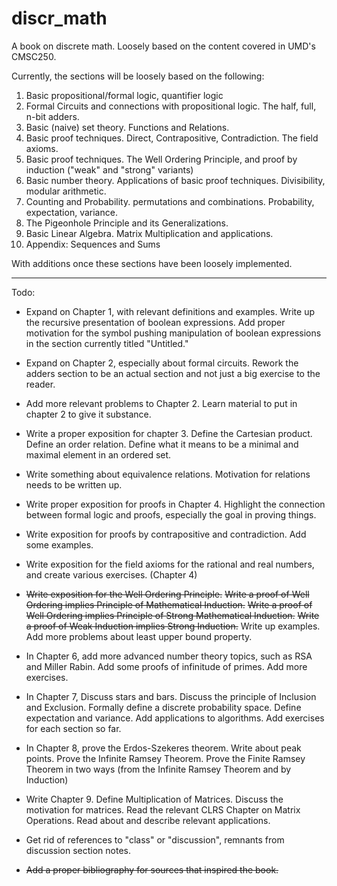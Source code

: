 # discr_math
A book on discrete math. Loosely based on the content covered in UMD's CMSC250.

Currently, the sections will be loosely based on the following:

1. Basic propositional/formal logic, quantifier logic
2. Formal Circuits and connections with propositional logic. The half, full, n-bit adders.
3. Basic (naive) set theory. Functions and Relations.
4. Basic proof techniques. Direct, Contrapositive, Contradiction. The field axioms.
5. Basic proof techniques. The Well Ordering Principle, and proof by induction ("weak" and "strong" variants)
6. Basic number theory. Applications of basic proof techniques. Divisibility, modular arithmetic.
7. Counting and Probability. permutations and combinations. Probability, expectation, variance.
8. The Pigeonhole Principle and its Generalizations.
9. Basic Linear Algebra. Matrix Multiplication and applications.
10. Appendix: Sequences and Sums

With additions once these sections have been loosely implemented.

------

Todo:

- Expand on Chapter 1, with relevant definitions and examples. Write up the recursive presentation of boolean expressions. Add proper motivation for the symbol pushing manipulation of boolean expressions in the section currently titled "Untitled."
- Expand on Chapter 2, especially about formal circuits. Rework the adders section to be an actual section and not just a big exercise to the reader.
- Add more relevant problems to Chapter 2. Learn material to put in chapter 2 to give it substance.
- Write a proper exposition for chapter 3. Define the Cartesian product. Define an order relation. Define what it means to be a minimal and maximal element in an ordered set.
- Write something about equivalence relations. Motivation for relations needs to be written up.
- Write proper exposition for proofs in Chapter 4. Highlight the connection between formal logic and proofs, especially the goal in proving things.
- Write exposition for proofs by contrapositive and contradiction. Add some examples.
- Write exposition for the field axioms for the rational and real numbers, and create various exercises. (Chapter 4)
- ~~Write exposition for the Well Ordering Principle.~~ ~~Write a proof of Well Ordering implies Principle of Mathematical Induction.~~ ~~Write a proof of Well Ordering implies Principle of Strong Mathematical Induction.~~ ~~Write a proof of Weak Induction implies Strong Induction.~~ Write up examples. Add more problems about least upper bound property.
- In Chapter 6, add more advanced number theory topics, such as RSA and Miller Rabin. Add some proofs of infinitude of primes. Add more exercises.
- In Chapter 7, Discuss stars and bars. Discuss the principle of Inclusion and Exclusion. Formally define a discrete probability space. Define expectation and variance. Add applications to algorithms. Add exercises for each section so far. 
- In Chapter 8, prove the Erdos-Szekeres theorem. Write about peak points. Prove the Infinite Ramsey Theorem. Prove the Finite Ramsey Theorem in two ways (from the Infinite Ramsey Theorem and by Induction)
- Write Chapter 9. Define Multiplication of Matrices. Discuss the motivation for matrices. Read the relevant CLRS Chapter on Matrix Operations. Read about and describe relevant applications.

- Get rid of references to "class" or "discussion", remnants from discussion section notes.
- ~~Add a proper bibliography for sources that inspired the book.~~
